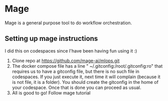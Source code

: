 # Mage
Mage is a general purpose tool to do workflow orchestration.

## Setting up mage instructions

I did this on codespaces since I'have been having fun using it :) 

1) Clone repo at https://github.com/mage-ai/mlops.git
2) The docker compose file has a line " ~/.gitconfig:/root/.gitconfig:ro" that requires us to have a gitconfig file, but there is no such file in codespaces. If you just execute it, next time it will complain (because it is not file, it is a folder). You should create the gitconfig in the home of your codespace. Once that is done you can proceed as usual.
3) All is good to go! Follow mage tutorial